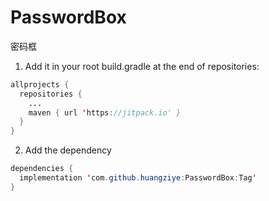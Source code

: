# PasswordBox
密码框

1. Add it in your root build.gradle at the end of repositories:
```java
allprojects {
  repositories {
    ...
    maven { url 'https://jitpack.io' }
  }
}
```

2. Add the dependency

```java
dependencies {
  implementation 'com.github.huangziye:PasswordBox:Tag'
}
```
